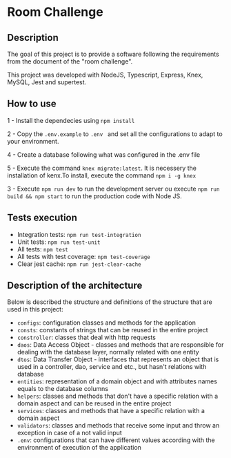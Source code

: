 # Room Challenge

## Description

The goal of this project is to provide a software following the requirements from the document of the "room challenge".

This project was developed with NodeJS, Typescript, Express, Knex, MySQL, Jest and supertest.

## How to use

1 - Install the dependecies using `npm install`

2 - Copy the `.env.example` to `.env ` and set all the configurations to adapt to your environment. 

4 - Create a database following what was configured in the .env file

5 - Execute the command `knex migrate:latest`. It is necessery the installation of kenx.To install, execute the command `npm i -g knex`

3 - Execute `npm run dev` to run the development server ou execute `npm run build && npm start` to run the production code with Node JS.

## Tests execution

- Integration tests: `npm run test-integration`
- Unit tests: `npm run test-unit`
- All tests: `npm test`
- All tests with test coverage: `npm test-coverage`
- Clear jest cache: `npm run jest-clear-cache`

## Description of the architecture

Below is described the structure and definitions of the structure that are used in this project:

- `configs`: configuration classes and methods for the application
- `consts`: constants of strings that can be reused in the entire project
- `constroller`: classes that deal with http requests
- `daos`: Data Access Object - classes and methods that are responsible for dealing with the database layer, normally related with one entity
- `dtos`: Data Transfer Object - interfaces that represents an object that is used in a controller, dao, service and etc., but hasn't relations with database
- `entities`: representation of a domain object and with attributes names equals to the database columns
- `helpers`: classes and methods that don't have a specific relation with a domain aspect and can be reused in the entire project
- `services`: classes and methods that have a specific relation with a domain aspect
- `validators`: classes and methods that receive some input and throw an exception in case of a not valid input
- `.env`: configurations that can have different values according with the environment of execution of the application
